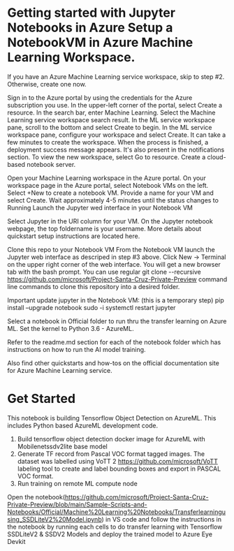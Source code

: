 # Getting started with Jupyter Notebooks in Azure Setup a NotebookVM in Azure Machine Learning Workspace.

If you have an Azure Machine Learning service workspace, skip to step #2. Otherwise, create one now.

Sign in to the Azure portal by using the credentials for the Azure subscription you use. In the upper-left corner of the portal, select Create a resource. In the search bar, enter Machine Learning. Select the Machine Learning service workspace search result. In the ML service workspace pane, scroll to the bottom and select Create to begin. In the ML service workspace pane, configure your workspace and select Create. It can take a few minutes to create the workspace. When the process is finished, a deployment success message appears. It's also present in the notifications section. To view the new workspace, select Go to resource. Create a cloud-based notebook server.

Open your Machine Learning workspace in the Azure portal. On your workspace page in the Azure portal, select Notebook VMs on the left. Select +New to create a notebook VM. Provide a name for your VM and select Create. Wait approximately 4-5 minutes until the status changes to Running Launch the Jupyter wed interface in your Notebook VM

Select Jupyter in the URI column for your VM. On the Jupyter notebook webpage, the top foldername is your username. More details about quickstart setup instructions are located here.

Clone this repo to your Notebook VM From the Notebook VM launch the Jupyter web interface as descriped in step #3 above. Click New -> Terminal on the upper right corner of the web interface. You will get a new browser tab with the bash prompt. You can use regular git clone --recursive https://github.com/microsoft/Project-Santa-Cruz-Private-Preview command line commands to clone this repository into a desired folder.

Important update jupyter in the Notebook VM: (this is a temporary step)
pip install –upgrade notebook
sudo -i systemctl restart jupyter

Select a notebook in Official folder to run thru the transfer learning on Azure ML. Set the kernel to Python 3.6 - AzureML.

Refer to the readme.md section for each of the notebook folder which has instructions on how to run the AI model training.

Also find other quickstarts and how-tos on the official documentation site for Azure Machine Learning service.

# Get Started
This notebook is building Tensorflow Object Detection on AzureML. This includes Python based AzureML development code.

1) Build tensorflow object detection docker image for AzureML with Mobilenetssdv2lite base model
2) Generate TF record from Pascal VOC format tagged images. The dataset was labelled using VoTT 2 https://github.com/microsoft/VoTT labeling tool to create and label bounding boxes and export in PASCAL VOC format. 
3) Run training on remote ML compute node

Open the notebook(https://github.com/microsoft/Project-Santa-Cruz-Private-Preview/blob/main/Sample-Scripts-and-Notebooks/Official/Machine%20Learning%20Notebooks/Transferlearningusing_SSDLiteV2%20Model.ipynb) in VS code and follow the instructions in the notebook by running each cells to do transfer learning with Tensorflow SSDLiteV2 & SSDV2 Models and deploy the trained model to Azure Eye Devkit
